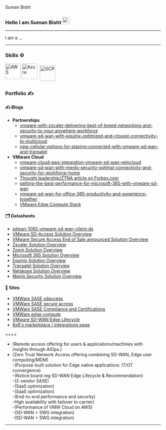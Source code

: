 Suman Bisht


### Hello I am Suman Bisht <img src="../suman-bisht/assets/images/wave.gif" width="24px">

---

I am a ... 

---

### Skills ⚙️
<!-- For more icons please follow  https://github.com/MikeCodesDotNET/ColoredBadges -->
<p>
<img src="https://cdn.worldvectorlogo.com/logos/aws-2.svg" alt="AWS" width="50" height="50"/> 
<img src="https://cdn.worldvectorlogo.com/logos/azure-1.svg" alt="Azure" width="50" height="50"/> 
<img src="https://user-images.githubusercontent.com/25181517/183911547-990692bc-8411-4878-99a0-43506cdb69cf.png" alt="GCP" width="50" height="50" style="vertical-align:top; margin:6px 4px"/> 
</p>


### Portfolio ✍
<!-- icons src - https://github.com/MikeCodesDotNET/ColoredBadges -->


#### ✍ Blogs

- **Partnerships**
    - [vmware-with-zscaler-delivering-best-of-breed-networking-and-security-to-your-anywhere-workforce](https://blogs.vmware.com/sase/2021/03/09/vmware-with-zscaler-delivering-best-of-breed-networking-and-security-to-your-anywhere-workforce/)
    - [vmware-sd-wan-with-equinix-optimized-and-closest-connectivity-to-multicloud](https://blogs.vmware.com/sase/2020/10/22/vmware-sd-wan-with-equinix-optimized-and-closest-connectivity-to-multicloud/)
    - [new-cellular-options-for-staying-connected-with-vmware-sd-wan-and-transatel](https://blogs.vmware.com/sase/2021/03/11/new-cellular-options-for-staying-connected-with-vmware-sd-wan-and-transatel/)
- **VMware Cloud** 
    - [vmware-cloud-aws-integration-vmware-sd-wan-velocloud](https://blogs.vmware.com/cloud/2020/04/23/vmware-cloud-aws-integration-vmware-sd-wan-velocloud/)
    - [vmware-sd-wan-with-menlo-security-optimal-connectivity-and-security-for-workforce-home](https://blogs.vmware.com/sase/2020/05/27/vmware-sd-wan-with-menlo-security-optimal-connectivity-and-security-for-workforce-home/)
    - [Thought leadership/ZTNA article on Forbes.com](https://www.forbes.com/sites/forbestechcouncil/2021/06/16/reasons-to-consider-moving-from-a-vpn-to-ztna-in-a-work-from-anywhere-world/)
    - [getting-the-best-performance-for-microsoft-365-with-vmware-sd-wan](https://blogs.vmware.com/sase/2020/07/14/getting-the-best-performance-for-microsoft-365-with-vmware-sd-wan/)
    - [vmware-sd-wan-for-office-365-productivity-and-experience-together](https://blogs.vmware.com/sase/2020/02/19/vmware-sd-wan-for-office-365-productivity-and-experience-together/)
    - [VMware Edge Compute Stack](https://blogs.vmware.com/sase/2022/08/30/vmware-edge-compute-stack-new-in-2022/)

#### 🗂️ Datasheets

- [sdwan-1092-vmware-sd-wan-client-ds](https://sase.vmware.com/content/dam/digitalmarketing/vmware-sase/pdfs/sdwan-1092-vmware-sd-wan-client-ds-0323.pdf)
- [VMware SD-Access Solution Overview](https://www.vmware.com/content/dam/digitalmarketing/microsites/en/images/sase/sdwan-1085-VMware-SD-WAN-Client-so-11-22.pdf)
- [VMware Secure Access End of Sale announced	Solution Overview](https://sase.vmware.com/content/dam/digitalmarketing/vmware-sase/pdfs/sdwan-1004-Secure-Access-ds-1021.pdf)
- [Zscaler Solution Overview](https://sase.vmware.com/content/dam/digitalmarketing/vmware-sase/pdfs/sdwan-919-Zscaler-so-0820.pdf)
- [Zoom Solution Overview](https://sase.vmware.com/content/dam/digitalmarketing/vmware-sase/pdfs/sdwan-889-sdwan-zoom-so-0121.pdf)
- [Microsoft 365 Solution Overview](https://sase.vmware.com/content/dam/digitalmarketing/vmware-sase/pdfs/sdwan-898-MS365-so-0620.pdf)
- [Equinix Solution Overview](https://sase.vmware.com/content/dam/digitalmarketing/vmware-sase/pdfs/sdwan-905-Equinix-so-0620.pdf)
- [Transatel Solution Overview](https://sase.vmware.com/content/dam/digitalmarketing/vmware-sase/pdfs/sdwan-955-transatel-so-0221.pdf)
- [Netskope Solution Overview](https://sase.vmware.com/content/dam/digitalmarketing/vmware-sase/pdfs/sdwan-908-netskope-so-0720.pdf)
- [Menlo Security Solution Overview](https://sase.vmware.com/content/dam/digitalmarketing/vmware-sase/pdfs/sdwan-807-menlo-security-1219.pdf)

#### 📑 Sites

- [VMWare SASE sdaccess](https://sase.vmware.com/products/sdaccess)
- [VMWare SASE secure access](https://sase.vmware.com/products/vmware-secure-access)
- [VMWare SASE Compliance and Certifications](https://sase.vmware.com/products/product-certifications-and-compliance)
- [VMWare edge compute](https://www.vmware.com/products/edge-compute-stack.html)
- [VMware SD-WAN Edge Lifecycle](https://kb.vmware.com/s/article/79753)
- [8x8's marketplace / integrations page](https://www.8x8.com/products/integrations)


====
- (Remote access offering for users & applications/machines with  insights through AIOps.)		
- (Zero Trust Network Access offering combining SD-WAN, Edge user computing/MDM)		
-(Purpose-built solution for Edge native applications. IT/OT convergence)		
-(Notice board reg SD-WAN Edge Lifecycle & Recommendation)		
-(2-vendor SASE)		
-(SaaS optimization)		
-(SaaS optimization)		
-(End-to-end performance and security)		
-High availability with failover to carrier)		
-(Performance of VMW Cloud on AWS)		
-(SD-WAN + SWG integration)		
-(SD-WAN + SWG integration)		

---
<!--

-->